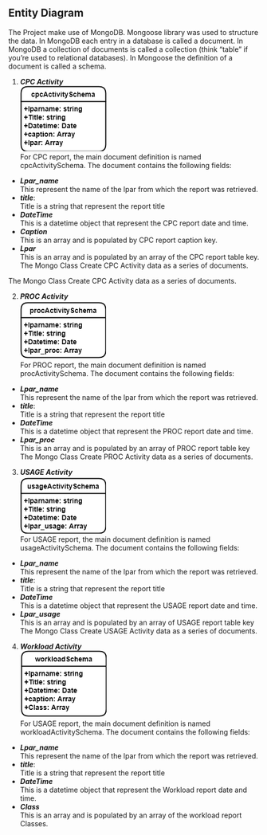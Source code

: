 ## Entity Diagram
  The Project make use of MongoDB. Mongoose library was used to structure the data. In MongoDB each entry in a database is called a document. In MongoDB a collection of documents is called a collection (think “table” if you’re used to relational databases). In Mongoose the definition of a document is called a schema.
  1. ***CPC Activity***  
  ![](/Documentation/Images/cpcschema.png)  
  For CPC report, the main document definition is named cpcActivitySchema. The document contains the following fields:
  -	***Lpar_name***  
    This represent the name of the lpar from which the report was retrieved.  
  -	***title***:  
    Title is a string that represent the report title  
  -	***DateTime***  
     This is a datetime object that represent the CPC report date and time.  
  -	***Caption***  
     This is an array and is populated by CPC report caption key.  
  -	***Lpar***  
      This is an array and is populated by an array of the CPC report table key.  
         The Mongo Class Create CPC Activity data as a series of documents.

  The Mongo Class Create CPC Activity data as a series of documents.  
  
  2. ***PROC Activity***  
  ![](/Documentation/Images/procschema.png)  
  For PROC report, the main document definition is named procActivitySchema. The document contains the following fields:
  -	***Lpar_name***  
    This represent the name of the lpar from which the report was retrieved.  
  -	***title***:  
    Title is a string that represent the report title  
  -	***DateTime***  
     This is a datetime object that represent the PROC report date and time. 
  - ***Lpar_proc***  
    This is an array and is populated by an array of PROC report table key
  The Mongo Class Create PROC Activity data as a series of documents.
  3. ***USAGE Activity***  
  ![](/Documentation/Images/usageschema.png)  
  For USAGE report, the main document definition is named usageActivitySchema. The document contains the following fields:
  -	***Lpar_name***  
    This represent the name of the lpar from which the report was retrieved.  
  -	***title***:  
    Title is a string that represent the report title  
  -	***DateTime***  
     This is a datetime object that represent the USAGE report date and time. 
  - ***Lpar_usage***  
    This is an array and is populated by an array of USAGE report table key
  The Mongo Class Create USAGE Activity data as a series of documents.
  4. ***Workload Activity***  
  ![](/Documentation/Images/workloadschema.png)  
  For USAGE report, the main document definition is named workloadActivitySchema. The document contains the following fields:
  -	***Lpar_name***  
    This represent the name of the lpar from which the report was retrieved.  
  -	***title***:  
    Title is a string that represent the report title  
  -	***DateTime***  
     This is a datetime object that represent the Workload report date and time. 
  - ***Class***  
    This is an array and is populated by an array of the workload report Classes.
